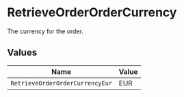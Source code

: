 # RetrieveOrderOrderCurrency

The currency for the order.


## Values

| Name                            | Value                           |
| ------------------------------- | ------------------------------- |
| `RetrieveOrderOrderCurrencyEur` | EUR                             |